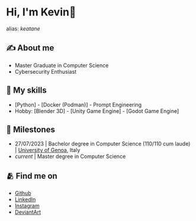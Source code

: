 # Hi, I'm Kevin📎
alias: <i>keatane</i>

## ✍️ About me 
- Master Graduate in Computer Science
- Cybersecurity Enthusiast

## 🏃 My skills 
- [Python] - [Docker (Podman)] - Prompt Engineering  
- Hobby: [Blender 3D] - [Unity Game Engine] - [Godot Game Engine]

## 🏅 Milestones 
- 27/07/2023 | Bachelor degree in Computer Science (110/110 cum laude) | <a href="https://unige.it">University of Genoa</a>, Italy
- <i>current</i> | Master degree in Computer Science

## 🫂 Find me on 
- <a href="https://github.com/keatane" target="_blank" aria-label="GitHub">Github</a>
- <a href="https://it.linkedin.com/in/kevin-cattaneo-3b5a221bb" target="_blank" aria-label="LinkedIn">LinkedIn</a>
- <a href="https://www.instagram.com/kevin_levin33/" target="_blank" aria-label="Instagram">Instagram</a>
- <a href="https://www.deviantart.com/kyukographics" target="_blank" aria-label="DeviantArt">DeviantArt</a>
